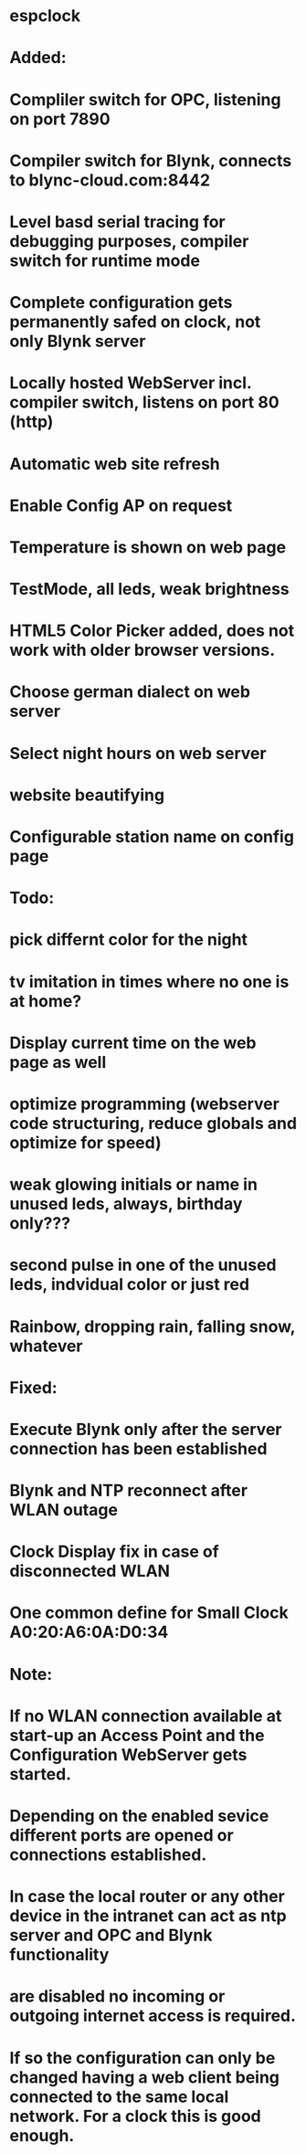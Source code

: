 # espclock
# Added: 
#       Compliler switch for OPC, listening on port 7890
#       Compiler switch for Blynk, connects to blync-cloud.com:8442
#       Level basd serial tracing for debugging purposes, compiler switch for runtime mode
#       Complete configuration gets permanently safed on clock, not only Blynk server  
#       Locally hosted WebServer incl. compiler switch, listens on port 80 (http)
#       Automatic web site refresh
#       Enable Config AP on request
#       Temperature is shown on web page
#       TestMode, all leds, weak brightness
#       HTML5 Color Picker added, does not work with older browser versions.
#       Choose german dialect on web server
#       Select night hours on web server
#       website beautifying
# 	    Configurable station name on config page
# Todo:
#		pick differnt color for the night
#		tv imitation in times where no one is at home?
#       Display current time on the web page as well
#		optimize programming (webserver code structuring, reduce globals and optimize for speed)
#       weak glowing initials or name in unused leds, always, birthday only???
#       second pulse in one of the unused leds, indvidual color or just red
#       Rainbow, dropping rain, falling snow, whatever
# Fixed: 
#       Execute Blynk only after the server connection has been established
#       Blynk and NTP reconnect after WLAN outage
#       Clock Display fix in case of disconnected WLAN
#       One common define for Small Clock A0:20:A6:0A:D0:34 
# Note:
#       If no WLAN connection available at start-up an Access Point and the Configuration WebServer gets started.
#       Depending on the enabled sevice different ports are opened or connections established.
#       In case the local router or any other device in the intranet can act as ntp server and OPC and Blynk functionality
#       are disabled no incoming or outgoing internet access is required.
#       If so the configuration can only be changed having a web client being connected to the same local network. For a clock this is good enough.